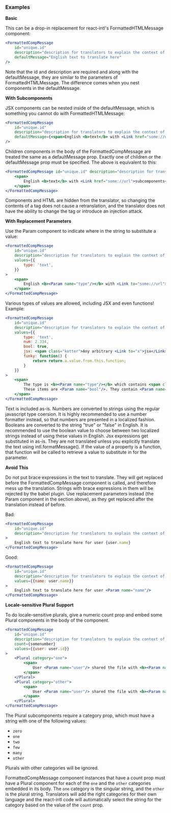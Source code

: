 ### Examples

**Basic**

This can be a drop-in replacement for react-intl's FormattedHTMLMessage component:

```jsx
<FormattedCompMessage
    id="unique.id"
    description="description for translators to explain the context of this string"
    defaultMessage="English text to translate here"
/>
```

Note that the id and description are required and along with the defaultMessage, they are similar
to the parameters of FormattedHTMLMessage. The difference comes when you nest components in the
defaultMessage.

**With Subcomponents**

JSX components can be nested inside of the defaultMessage, which is something you cannot do
with FormattedHTMLMessage:

```jsx
<FormattedCompMessage
    id="unique.id"
    description="description for translators to explain the context of this string"
    defaultMessage={<span>English <b>text</b> with <Link href="some://url">subcomponents</Link> in the middle of it.</span>}
/>
```

Children components in the body of the FormattedCompMessage are treated the same as a defaultMessage prop. Exactly one of
children or the defaultMessage prop must be specified. The above is equivalent to this:

```jsx
<FormattedCompMessage id="unique.id" description="description for translators to explain the context of this string">
    <span>
        English <b>text</b> with <Link href="some://url">subcomponents</Link> in the middle of it.
    </span>
</FormattedCompMessage>
```

Components and HTML are hidden from the translator, so changing the contents of a tag does not cause a retranslation,
and the translator does not have the ability to change the tag or introduce an injection attack.

**With Replacement Parameters**

Use the Param component to indicate where in the string to substitute a value:

```jsx
<FormattedCompMessage
    id="unique.id"
    description="description for translators to explain the context of this string"
    values={{
        type: 'text',
    }}
>
    <span>
        English <b><Param name="type"/></b> with <Link to="some://url">subcomponents</Link> in the middle of it.
    </span>
</FormattedCompMessage>
```

Various types of values are allowed, including JSX and even functions! Example:

```jsx
<FormattedCompMessage
    id="unique.id"
    description="description for translators to explain the context of this string"
    values={{
        type: 'text',
        num: 2.334,
        bool: true,
        jsx: <span class="kotter">Any arbitrary <Link to="x">jsx</Link> can go here!</span>,
        funky: function() {
            return return.a.value.from.this.function;
        }
    }}
>
    <span>
        The type is <b><Param name="type"/></b> which contains <span class="pretty-numbers"><Param name="num"/></span> items.
        These items are <Param name="bool"/>. They contain <Param name="jsx"/>. They are somewhat <Param name="funky"/>.
    </span>
</FormattedCompMessage>
```

Text is included as-is. Numbers are converted to strings using the regular javascript type coersion. It is highly recommended
to use a number formatter instead, so that numbers are presented in a localized fashion. Booleans are converted to the string "true" or
"false" in English. It is recommended to use the boolean value to choose between two localized strings instead of using these
values in English. Jsx expressions get substituted in as-is. They are not translated unless you explicitly translate the text
using intl.formatMessage(). If the value of a property is a function, that function will be called to retrieve
a value to substitute in for the parameter.

**Avoid This**

Do not put brace expressions in the text to translate. They will get replaced before the FormattedCompMessage component
is called, and therefore mess up the translation. Strings with brace expressions in them will be rejected by the babel plugin.
Use replacement parameters instead (the Param component in the section above), as they get replaced after the translation
instead of before.

Bad:

```jsx
<FormattedCompMessage
    id="unique.id"
    description="description for translators to explain the context of this string"
>
    English text to translate here for user {user.name}
</FormattedCompMessage>
```

Good:

```jsx
<FormattedCompMessage
    id="unique.id"
    description="description for translators to explain the context of this string"
    values={{name: user.name}}
>
    English text to translate here for user <Param name="name"/>
</FormattedCompMessage>
```

**Locale-sensitive Plural Support**

To do locale-sensitive plurals, give a numeric count prop and embed some Plural components
in the body of the component.

```jsx
<FormattedCompMessage
    id="unique.id"
    description="description for translators to explain the context of this string"
    count={somenumber}
    values={{user: user.id}}
>
    <Plural category="one">
        <span>
            User <Param name="user"/> shared the file with <b><Param name="count"/></b> other user.
        </span>
    </Plural>
    <Plural category="other">
        <span>
            User <Param name="user"/> shared the file with <b><Param name="count"/></b> other users.
        </span>
    </Plural>
</FormattedCompMessage>
```

The Plural subcomponents require a category prop, which must have a string with one of the following values:

* `zero`
* `one`
* `two`
* `few`
* `many`
* `other`

Plurals with other categories will be ignored.

FormattedCompMessage component instances that have a count prop must have a Plural component for each of
the `one` and the `other` categories embedded in its body. The `one` category is the singular string, and
the `other` is the plural string. Translators will add the right categories for their own language and
the react-intl code will automatically select the string for the category based on the value of 
the `count` prop.
